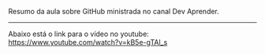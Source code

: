 Resumo da aula sobre GitHub ministrada no canal Dev Aprender.

-----------------------------------------------------------

Abaixo está o link para o vídeo no youtube:
https://www.youtube.com/watch?v=kB5e-gTAl_s
